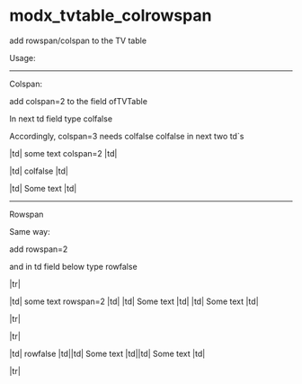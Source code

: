 # modx_tvtable_colrowspan

add rowspan/colspan to the TV table

Usage:

**************************************

Colspan:


add colspan=2 to the field ofTVTable

In next td field type colfalse

Accordingly, colspan=3 needs colfalse colfalse in next two td`s

|td| some text colspan=2 |td|

|td| colfalse |td|

|td| Some text |td|

***********************************

Rowspan

Same way:

add rowspan=2

and in td field below type rowfalse

|tr|

  |td| some text rowspan=2 |td| |td| Some text |td| |td| Some text |td|
  
|tr|

|tr|

  |td| rowfalse |td||td| Some text |td||td| Some text |td|
  
|tr|


